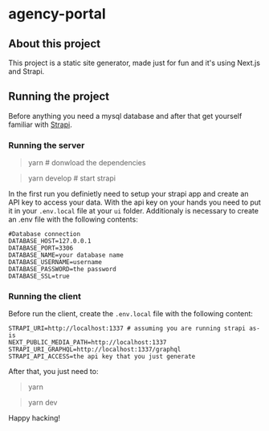# agency-portal

## About this project

This project is a static site generator, made just for fun and it's using Next.js and Strapi.

## Running the project

Before anything you need a mysql database and after that get yourself familiar with [Strapi](https://strapi.io/).

### Running the server

> yarn # donwload the dependencies

> yarn develop # start strapi

In the first run you definietly need to setup your strapi app and create an API key to access your data. With the api key on your hands you need to put it in your `.env.local` file at your `ui` folder. Additionaly is necessary to create an .env file with the following contents:

`````
#Database connection
DATABASE_HOST=127.0.0.1
DATABASE_PORT=3306
DATABASE_NAME=your database name
DATABASE_USERNAME=username
DATABASE_PASSWORD=the password
DATABASE_SSL=true
`````

### Running the client

Before run the client, create the `.env.local` file with the following content:
`````
STRAPI_URI=http://localhost:1337 # assuming you are running strapi as-is
NEXT_PUBLIC_MEDIA_PATH=http://localhost:1337
STRAPI_URI_GRAPHQL=http://localhost:1337/graphql
STRAPI_API_ACCESS=the api key that you just generate
`````

After that, you just need to:

> yarn

> yarn dev

Happy hacking!
